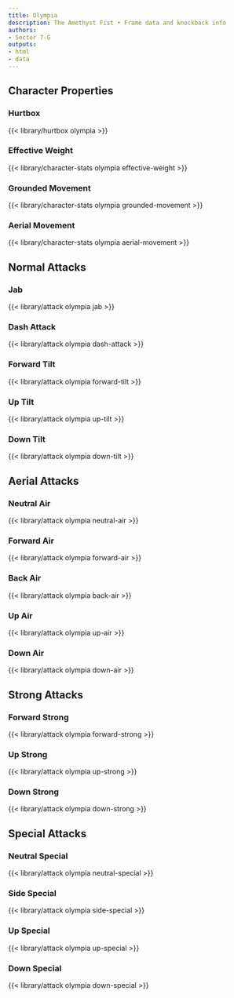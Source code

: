 ```yaml
---
title: Olympia
description: The Amethyst Fist • Frame data and knockback info
authors:
- Sector 7-G
outputs:
- html
- data
---
```


## Character Properties
### Hurtbox
{{< library/hurtbox olympia >}}
### Effective Weight
{{< library/character-stats olympia effective-weight >}}
### Grounded Movement
{{< library/character-stats olympia grounded-movement >}}
### Aerial Movement
{{< library/character-stats olympia aerial-movement >}}

## Normal Attacks
### Jab
{{< library/attack olympia jab >}}
### Dash Attack
{{< library/attack olympia dash-attack >}}
### Forward Tilt
{{< library/attack olympia forward-tilt >}}
### Up Tilt
{{< library/attack olympia up-tilt >}}
### Down Tilt
{{< library/attack olympia down-tilt >}}

## Aerial Attacks
### Neutral Air
{{< library/attack olympia neutral-air >}}
### Forward Air
{{< library/attack olympia forward-air >}}
### Back Air
{{< library/attack olympia back-air >}}
### Up Air
{{< library/attack olympia up-air >}}
### Down Air
{{< library/attack olympia down-air >}}

## Strong Attacks
### Forward Strong
{{< library/attack olympia forward-strong >}}
### Up Strong
{{< library/attack olympia up-strong >}}
### Down Strong
{{< library/attack olympia down-strong >}}

## Special Attacks
### Neutral Special
{{< library/attack olympia neutral-special >}}
### Side Special
{{< library/attack olympia side-special >}}
### Up Special
{{< library/attack olympia up-special >}}
### Down Special
{{< library/attack olympia down-special >}}
